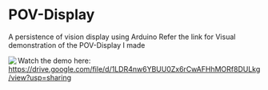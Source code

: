 # POV-Display
A persistence of vision display using Arduino
Refer the link for Visual demonstration of the POV-Display I made

<img align="left" src="https://github.com/adi-code22/POV-Display/blob/main/ezgif.com-gif-maker%20(1).gif?raw=true" />

Watch the demo here: https://drive.google.com/file/d/1LDR4nw6YBUU0Zx6rCwAFHhMORf8DULkg/view?usp=sharing
